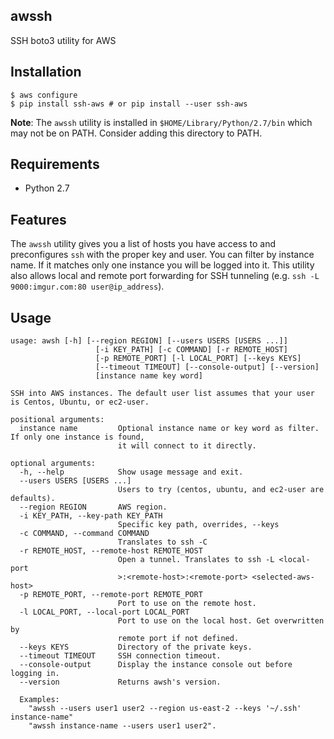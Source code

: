 awssh
----------------

SSH boto3 utility for AWS

Installation
----------------

    $ aws configure
    $ pip install ssh-aws # or pip install --user ssh-aws

**Note**: The `awssh` utility is installed in `$HOME/Library/Python/2.7/bin` which may not be on PATH. 
Consider adding this directory to PATH.

Requirements
----------------

- Python 2.7


Features
----------------

The `awssh` utility gives you a list of hosts you have access to and preconfigures `ssh` with the proper key and user. 
You can filter by instance name. If it matches only one instance you will be logged into it. 
This utility also allows local and remote port forwarding for SSH tunneling (e.g. `ssh -L 9000:imgur.com:80 user@ip_address`).

Usage
-----

```
usage: awsh [-h] [--region REGION] [--users USERS [USERS ...]]
                   [-i KEY_PATH] [-c COMMAND] [-r REMOTE_HOST]
                   [-p REMOTE_PORT] [-l LOCAL_PORT] [--keys KEYS]
                   [--timeout TIMEOUT] [--console-output] [--version]
                   [instance name key word]

SSH into AWS instances. The default user list assumes that your user is Centos, Ubuntu, or ec2-user. 

positional arguments:
  instance name         Optional instance name or key word as filter. If only one instance is found,
                        it will connect to it directly.

optional arguments:
  -h, --help            Show usage message and exit.
  --users USERS [USERS ...]
                        Users to try (centos, ubuntu, and ec2-user are defaults).
  --region REGION       AWS region.
  -i KEY_PATH, --key-path KEY_PATH
                        Specific key path, overrides, --keys
  -c COMMAND, --command COMMAND
                        Translates to ssh -C
  -r REMOTE_HOST, --remote-host REMOTE_HOST
                        Open a tunnel. Translates to ssh -L <local-port
                        >:<remote-host>:<remote-port> <selected-aws-host>
  -p REMOTE_PORT, --remote-port REMOTE_PORT
                        Port to use on the remote host.
  -l LOCAL_PORT, --local-port LOCAL_PORT
                        Port to use on the local host. Get overwritten by
                        remote port if not defined.
  --keys KEYS           Directory of the private keys.
  --timeout TIMEOUT     SSH connection timeout.
  --console-output      Display the instance console out before logging in.
  --version             Returns awsh's version.
  
  Examples: 
    "awssh --users user1 user2 --region us-east-2 --keys '~/.ssh' instance-name"
    "awssh instance-name --users user1 user2".

```
